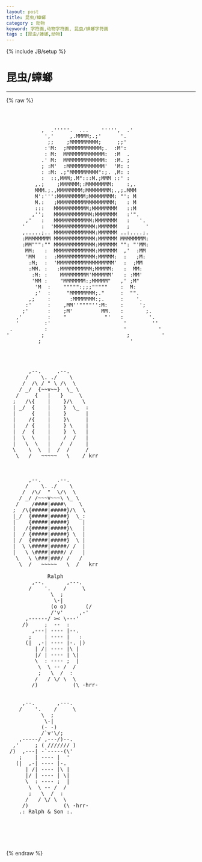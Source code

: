 ```yaml
---
layout: post
title: 昆虫/蟑螂
category : 动物
keyword: 字符画,动物字符画, 昆虫/蟑螂字符画
tags : [昆虫/蟑螂,动物]
---
```

{% include JB/setup %}
# 昆虫/蟑螂
---
{% raw %}
<pre>



           ,  .&#039;&#039;&#039;&#039;&#039;.  ...    &#039;&#039;&#039;&#039;&#039;,  .&#039;           
            &#039;,&#039;     ,.MMMM;.;&#039;      &#039;.             
             ;;    ;MMMMMMMMM;     ;;&#039;             
            :&#039;M:  ;MMMMMMMMMMM;.  :M&#039;:             
            : M:  MMMMMMMMMMMMM:  :M  .           
           .&#039; M:  MMMMMMMMMMMMM:  :M. ;           
           ; :M&#039;  :MMMMMMMMMMMM&#039;  &#039;M: :           
           : :M: .;&quot;MMMMMMMMM&quot;:;. ,M: :           
           :  ::,MMM;.M&quot;:::M.;MMM ::&#039; :           
         ,.;    ;MMMMMM;:MMMMMMMM:    :,.         
         MMM.;.,MMMMMMMM;MMMMMMMM;.,;.MMM         
         M&#039;:&#039;&#039;&#039;:MMMMMMMMM;MMMMMMMM: &quot;&#039;: M         
         M.:   ;MMMMMMMMMMMMMMMMMM;   : M         
         :::   MMMMMMMMMMM;MMMMMMMM   ::M         
        ,&#039;&#039;;   MMMMMMMMMMMM:MMMMMMM   :&#039;&quot;.         
      ,&#039;   :   MMMMMMMMMMMM:MMMMMMM   :   &#039;.       
     &#039;     :  &#039;MMMMMMMMMMMMM:MMMMMM   ;     &#039;     
     ,.....;.. MMMMMMMMMMMMM:MMMMMM ..:....;.     
     :MMMMMMMM MMMMMMMMMMMMM:MMMMMM MMMMMMMM:     
     :MM&quot;&quot;&quot;:&quot;&quot; MMMMMMMMMMMMM:MMMMMM &quot;&quot;: &quot;&#039;MM:     
      MM:   :  MMMMMMMMMMMMM:MMMMMM  ,&#039;  :MM       
      &#039;MM   :  :MMMMMMMMMMMM:MMMMM:  :   ;M:       
       :M;  :  &#039;MMMMMMMMMMMMMMMMMM&#039;  :  ;MM       
       :MM. :   :MMMMMMMMMM;MMMMM:   :  MM:       
        :M: :    MMMMMMMMM&#039;MMMMMM&#039;   : :MM&#039;       
        &#039;MM :    &quot;MMMMMMM:;MMMMM&quot;   ,&#039; ;M&quot;         
         &#039;M  :    &quot;&quot;&quot;&quot;&quot;:;;;&quot;&quot;&quot;&quot;&quot;    :  M:         
         ;&#039;  :     &quot;MMMMMMMM;.&quot;     :  &quot;&quot;.         
       ,;    :      :MMMMMMM:;.     :    &#039;.       
      :&#039;     :    ,MM&#039;&#039;&quot;&quot;&quot;&quot;&#039;&#039;:M:    :     &#039;;       
     ;&#039;      :    ;M&#039;         MM.   :       ;.     
   ,&#039;        :    &quot;            &quot;&#039;   :        &#039;.   
   &#039;        :&#039;                       &#039;        &#039;&#039;   
 .          :                        &#039;          &#039; 
&#039;          ;                          ;          &#039; 
          ;                            &#039; 




       ,--.     .--. 
      /    \. ./    \ 
     /  /\ / &quot; \ /\  \ 
    / _/  {~~v~~}  \_ \ 
   /     {   |   }     \ 
  ;   /\{    |    }/\   \ 
  | _/  {    |    }  \_  : 
  |     {    |    }      | 
  |    /{    |    }\     | 
  |   / {    |    } \    | 
  |  /  {    |    }  \   | 
  |  \  \    |    /  /   | 
  |   \  \   |   /  /    | 
  \    \  \  |  /  /     / 
   \   /   ~~~~~   \    / krr 



       ,--.     .--. 
      /    \. ./    \ 
     /  /\/  &quot;  \/\  \ 
    / _/ /~~~v~~~\ \_ \ 
   /    /####|####\    \ 
  ;  /\{#####|#####}/\  \ 
  |_/  {#####|#####}  \_: 
  |    {#####|#####}    | 
  |   /{#####|#####}\   | 
  |  / {#####|#####} \  | 
  | /  {#####|#####}  \ | 
  |  \ \#####|#####/ /  | 
  |   \ \####|####/ /   | 
   \   \ \###|###/ /   / 
    \  /   ~~~~~   \  /   krr

             Ralph 
        ,--.       ,---. 
       /    &#039;.    /     \ 
              \  ; 
               \-| 
              (o o)      (/ 
              /&#039;v&#039;     ,-&#039; 
      ,------/ &gt;&lt; \---&#039; 
     /)     ;  --  : 
        ,---| ---- |--. 
       ;    | ---- |   : 
      (|  ,-| ---- |-. |) 
         | /| ---- |\ | 
         |/ | ---- | \| 
         \  : ---- ;  | 
          \  \ -- /  / 
          ;   \  /  : 
         /   / \/ \  \ 
        /)           (\ -hrr- 


     ,--.       ,---. 
    /    &#039;.    /     \ 
           \  ; 
            \-| 
           (- -) 
           /`v&#039;\/; 
    ,-----/ ,---/)--. 
  ,&#039;     ; ( /////// ) 
 /)  ,---| -`-----(\&#039; 
    ;    | ---- |  &#039; 
   (|  ,-| ---- |-. 
      | /| ---- |\ | 
      |/ | ---- | \| 
      \  : ---- ;  | 
       \  \ -- /  / 
       ;   \  /  : 
      /   / \/ \  \ 
     /)           (\ -hrr- 
    .: Ralph &amp; Son :. 
 



 </pre>
{% endraw %}
